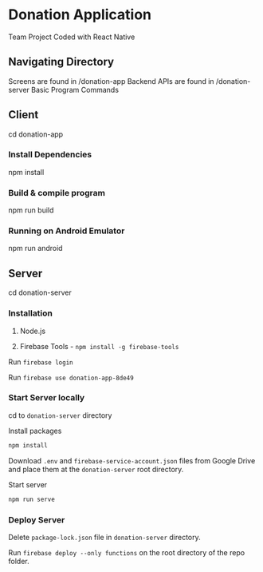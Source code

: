 # Donation Application

Team Project Coded with React Native

## Navigating Directory

Screens are found in /donation-app
Backend APIs are found in /donation-server
Basic Program Commands

## Client

cd donation-app

### Install Dependencies

npm install

### Build & compile program

npm run build

### Running on Android Emulator

npm run android

## Server

cd donation-server

### Installation

1. Node.js

2. Firebase Tools - `npm install -g firebase-tools`

Run `firebase login`

Run `firebase use donation-app-8de49`

### Start Server locally

cd to `donation-server` directory 

Install packages

```bash
npm install
```

Download `.env` and `firebase-service-account.json` files from Google Drive and place them at the `donation-server` root directory.

Start server

```bash
npm run serve
```

### Deploy Server

Delete `package-lock.json` file in `donation-server` directory.

Run `firebase deploy --only functions` on the root directory of the repo folder.

